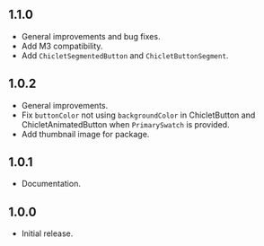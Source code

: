 ## 1.1.0

* General improvements and bug fixes.
* Add M3 compatibility.
* Add ```ChicletSegmentedButton``` and ```ChicletButtonSegment```.

## 1.0.2

* General improvements.
* Fix ```buttonColor``` not using ```backgroundColor``` in ChicletButton and ChicletAnimatedButton
  when ```PrimarySwatch``` is provided.
* Add thumbnail image for package.

## 1.0.1

* Documentation.

## 1.0.0

* Initial release.